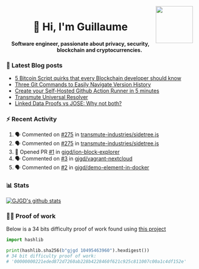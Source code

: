 <img align='right' src='https://user-images.githubusercontent.com/5713670/87202985-820dcb80-c2b6-11ea-9f56-7ec461c497c3.gif' width='100"'>

<h1 align="center">👋 Hi, I'm Guillaume</h1>
<h4 align="center">Software engineer, passionate about privacy, security, blockchain and cryptocurrencies.

### 📝 Latest Blog posts

<!-- BLOG-POST-LIST:START -->
- [5 Bitcoin Script quirks that every Blockchain developer should know](https://gjgd.medium.com/5-bitcoin-script-quirks-that-every-blockchain-developer-should-know-2b4bf05a9aae?source=rss-35e0d58bf235------2)
- [Three Git Commands to Easily Navigate Version History](https://gjgd.medium.com/three-git-commands-to-easily-navigate-version-history-95998c391353?source=rss-35e0d58bf235------2)
- [Create your Self-Hosted Github Action Runner in 5 minutes](https://gjgd.medium.com/create-your-self-hosted-github-action-runner-in-5-minutes-a9eff615edc4?source=rss-35e0d58bf235------2)
- [Transmute Universal Resolver](https://medium.com/transmute-techtalk/transmute-universal-resolver-b6c8509858f?source=rss-35e0d58bf235------2)
- [Linked Data Proofs vs JOSE: Why not both?](https://medium.com/transmute-techtalk/linked-data-proofs-vs-jose-why-not-both-1594393418cc?source=rss-35e0d58bf235------2)
<!-- BLOG-POST-LIST:END -->

### :zap: Recent Activity

<!--START_SECTION:activity-->
1. 🗣 Commented on [#275](https://github.com/transmute-industries/sidetree.js/issues/275) in [transmute-industries/sidetree.js](https://github.com/transmute-industries/sidetree.js)
2. 🗣 Commented on [#275](https://github.com/transmute-industries/sidetree.js/issues/275) in [transmute-industries/sidetree.js](https://github.com/transmute-industries/sidetree.js)
3. 💪 Opened PR [#1](https://github.com/gjgd/ion-block-explorer/pull/1) in [gjgd/ion-block-explorer](https://github.com/gjgd/ion-block-explorer)
4. 🗣 Commented on [#3](https://github.com/gjgd/vagrant-nextcloud/issues/3) in [gjgd/vagrant-nextcloud](https://github.com/gjgd/vagrant-nextcloud)
5. 🗣 Commented on [#2](https://github.com/gjgd/demo-element-in-docker/issues/2) in [gjgd/demo-element-in-docker](https://github.com/gjgd/demo-element-in-docker)
<!--END_SECTION:activity-->

### 📊 Stats

[![GJGD's github stats](https://github-readme-stats.vercel.app/api?username=gjgd&count_private=true&show_icons=true&custom_title=My%20Github%20Stats)](https://github.com/anuraghazra/github-readme-stats)
  
### 👷‍♂️ Proof of work
  
Below is a 34 bits difficulty proof of work found using [this project](https://github.com/gjgd/gjgd-proof-of-work)
  
```python
import hashlib

print(hashlib.sha256(b"gjgd 10495463960").hexdigest())
# 34 bit difficulty proof of work:
# '00000000221eded872d7260ab228b4228460f621c925c811007c00a1c4df152e'
```
